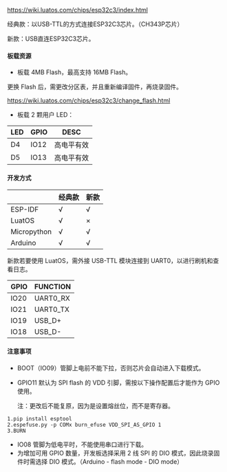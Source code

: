 https://wiki.luatos.com/chips/esp32c3/index.html

经典款：以USB-TTL的方式连接ESP32C3芯片。（CH343P芯片）

新款：USB直连ESP32C3芯片。

#### 板载资源

* 板载 4MB Flash，最高支持 16MB Flash。

更换 Flash 后，需更改分区表，并且重新编译固件，再烧录固件。

https://wiki.luatos.com/chips/esp32c3/change_flash.html

* 板载 2 颗用户 LED：

| LED  | GPIO | DESC       |
| ---- | ---- | ---------- |
| D4   | IO12 | 高电平有效 |
| D5   | IO13 | 高电平有效 |

#### 开发方式

|             | 经典款 | 新款 |
| ----------- | ------ | ---- |
| ESP-IDF     | √      | √    |
| LuatOS      | √      | ×    |
| Micropython | √      | √    |
| Arduino     | √      | √    |

新款若要使用 LuatOS，需外接 USB-TTL 模块连接到 UART0，以进行刷机和查看日志。

| GPIO | FUNCTION |
| ---- | -------- |
| IO20 | UART0_RX |
| IO21 | UART0_TX |
| IO19 | USB_D+   |
| IO18 | USB_D-   |

#### 注意事项

* BOOT（IO09）管脚上电前不能下拉，否则芯片会自动进入下载模式。

* GPIO11 默认为 SPI flash 的 VDD 引脚，需按以下操作配置后才能作为 GPIO 使用。

  注：更改后不能复原，因为是设置熔丝位，而不是寄存器。

```
1.pip install esptool
2.espefuse.py -p COMx burn_efuse VDD_SPI_AS_GPIO 1
3.BURN
```

* IO08 管脚为低电平时，不能使用串口进行下载。
* 为增加可用 GPIO 数量，开发板选择采用 2 线 SPI 的 DIO 模式，因此烧录固件时需选择 DIO 模式。（Arduino - flash mode - DIO mode）

